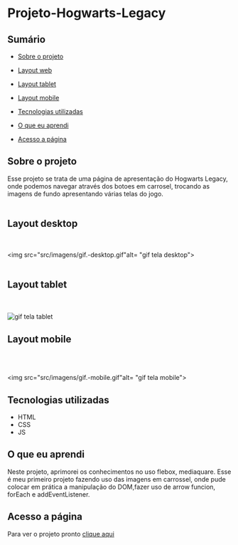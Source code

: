 # Projeto-Hogwarts-Legacy

## Sumário

- [Sobre o projeto](#sobreoprojeto)
- [Layout web](#layout-web)
- [Layout tablet](#layout-tablet)
- [Layout mobile](#layout-mobile)

- [Tecnologias utilizadas](#tecnologias-utilizadas)
- [O que eu aprendi](#o-que-eu-aprendi)
- [Acesso a página](#acesso-a-página)

## Sobre o projeto

Esse projeto se trata de uma página de apresentação do Hogwarts Legacy, onde podemos navegar através dos botoes em carrosel, trocando as imagens de fundo apresentando várias telas do jogo.
<br>
<br>

## Layout desktop    

<br>

<img src="src/imagens/gif.-desktop.gif"alt= "gif tela desktop">
<br>
<br>

## Layout tablet

<br>
<br>

  <img src="src/imagens/gif.-tablet.gif" alt= "gif tela tablet">

## Layout mobile

<br>
<br>

<img src="src/imagens/gif.-mobile.gif"alt= "gif tela mobile">

## Tecnologias utilizadas

- HTML
- CSS
- JS

## O que eu aprendi

Neste projeto, aprimorei os conhecimentos no uso flebox, mediaquare. Esse é meu primeiro projeto fazendo uso das imagens em carrossel, onde pude colocar em prática a manipulação do DOM,fazer uso de arrow funcion, forEach e addEventListener.

## Acesso a página

Para ver o projeto pronto [clique aqui ](https://claricassia.github.io/Projeto-Hogwarts-Legacy/)

